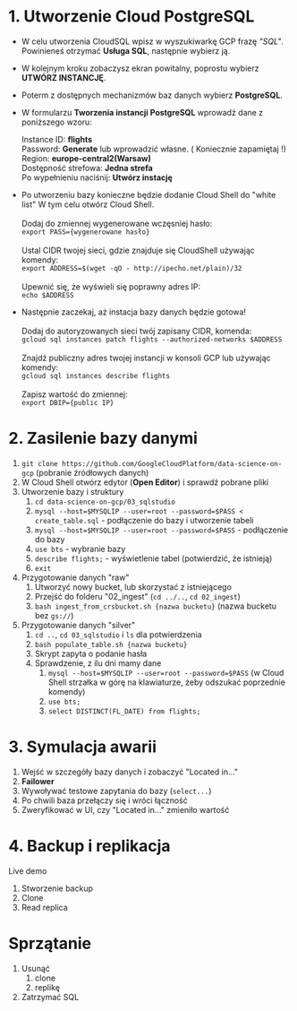 # 1. Utworzenie Cloud PostgreSQL

- W celu utworzenia CloudSQL wpisz w wyszukiwarkę GCP frazę *"SQL"*. 
Powinieneś otrzymać **Usługa SQL**, następnie wybierz ją.

- W kolejnym kroku zobaczysz ekran powitalny, poprostu wybierz **UTWÓRZ INSTANCJĘ**.

- Poterm z dostępnych mechanizmów baz danych wybierz **PostgreSQL**.

- W formularzu **Tworzenia instancji PostgreSQL** wprowadź dane z poniższego wzoru:<br />

    Instance ID: **flights**<br />
    Password: **Generate** lub wprowadzić własne. ( Koniecznie zapamiętaj !)<br />
    Region: **europe-central2(Warsaw)**<br />
    Dostępność strefowa: **Jedna strefa**<br />
    Po wypełnieniu naciśnij:  **Utwórz instację** <br />

- Po utworzeniu bazy konieczne będzie dodanie Cloud Shell do "white list" 
W tym celu otwórz Cloud Shell. <br /><br />
	Dodaj do zmiennej wygenerowane wczęsniej hasło:<br />
	`export PASS={wygenerowane hasło}`
	<br /><br />
	Ustal CIDR twojej sieci, gdzie znajduje się CloudShell używając komendy:<br />
	`export ADDRESS=$(wget -qO - http://ipecho.net/plain)/32`
	<br /><br />
	Upewnić się, że wyświeli się poprawny adres IP:<br />
	`echo $ADDRESS`


- Następnie zaczekaj, aż instacja bazy danych będzie gotowa!<br /><br />
	Dodaj do autoryzowanych sieci twój zapisany CIDR, komenda:<br />
	`gcloud sql instances patch flights --authorized-networks $ADDRESS`<br /><br />
	Znajdź publiczny adres twojej instancji w konsoli GCP lub używając komendy:<br />
	`gcloud sql instances describe flights`<br /><br />
	Zapisz wartość do zmiennej:<br />
	`export DBIP={public IP}`<br />


# 2. Zasilenie bazy danymi 
1. `git clone https://github.com/GoogleCloudPlatform/data-science-on-gcp` (pobranie źródłowych danych)
2. W Cloud Shell otwórz edytor (**Open Editor**) i sprawdź pobrane pliki
3. Utworzenie bazy i struktury
	1. `cd data-science-on-gcp/03_sqlstudio`
	2. `mysql --host=$MYSQLIP --user=root --password=$PASS < create_table.sql`  - podłączenie do bazy i utworzenie tabeli
	3. `mysql --host=$MYSQLIP --user=root --password=$PASS` - podłączenie do bazy
	4. `use bts` - wybranie bazy
	5. `describe flights;` - wyświetlenie tabel (potwierdzić, że istnieją)
	6. `exit`
4. Przygotowanie danych "raw"
	1. Utworzyć nowy bucket, lub skorzystać z istniejącego
	2.  Przejść do folderu "02_ingest" (`cd ../..`, `cd 02_ingest`)
	4. `bash ingest_from_crsbucket.sh {nazwa bucketu}` (nazwa bucketu bez `gs://`)
5. Przygotowanie danych "silver"
	1. `cd ..`, `cd 03_sqlstudio` i `ls` dla potwierdzenia
	2. `bash populate_table.sh {nazwa bucketu}`
	3. Skrypt zapyta o podanie hasła
	4. Sprawdzenie, z ilu dni mamy dane
		1. `mysql --host=$MYSQLIP --user=root --password=$PASS` (w Cloud Shell strzałka w górę na klawiaturze, żeby odszukać poprzednie komendy)
		2. `use bts;`
		3. `select DISTINCT(FL_DATE) from flights;`


# 3. Symulacja awarii
1. Wejść w szczegóły bazy danych i zobaczyć "Located in..."
2. **Failower**
3. Wywoływać testowe zapytania do bazy (`select...`)
4. Po chwili baza przełączy się i wróci łączność
5. Zweryfikować w UI, czy "Located in..." zmieniło wartość


# 4. Backup i replikacja
Live demo
1. Stworzenie backup
2. Clone
3. Read replica


# Sprzątanie
1. Usunąć
	1. clone 
	2. replikę
2. Zatrzymać SQL
